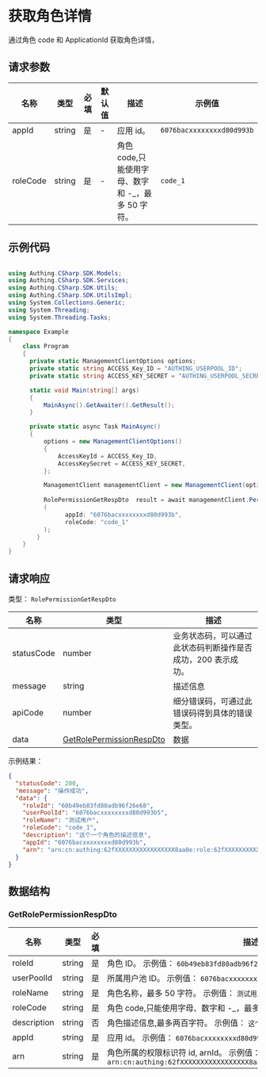 # 获取角色详情

<!--
  警告⚠️：
  不要直接修改该文档，
  https://github.com/Authing/authing-docs-factory
  使用该项目进行生成
-->

<LastUpdated />

通过角色 code 和 ApplicationId 获取角色详情，

## 请求参数

| 名称 | 类型 | 必填 | 默认值 | 描述 | 示例值 |
| ---- | ---- | ---- | ---- | ---- | ---- |
| appId | string  | 是 | - | 应用 id。  | `6076bacxxxxxxxxd80d993b` |
| roleCode | string  | 是 | - | 角色 code,只能使用字母、数字和 -_，最多 50 字符。  | `code_1` |


## 示例代码

```csharp

using Authing.CSharp.SDK.Models;
using Authing.CSharp.SDK.Services;
using Authing.CSharp.SDK.Utils;
using Authing.CSharp.SDK.UtilsImpl;
using System.Collections.Generic;
using System.Threading;
using System.Threading.Tasks;

namespace Example
{
    class Program
    {
      private static ManagementClientOptions options;
      private static string ACCESS_Key_ID = "AUTHING_USERPOOL_ID";
      private static string ACCESS_KEY_SECRET = "AUTHING_USERPOOL_SECRET";

      static void Main(string[] args)
      {
          MainAsync().GetAwaiter().GetResult();
      }

      private static async Task MainAsync()
      {
          options = new ManagementClientOptions()
          {
              AccessKeyId = ACCESS_Key_ID,
              AccessKeySecret = ACCESS_KEY_SECRET,
          };

          ManagementClient managementClient = new ManagementClient(options);
        
          RolePermissionGetRespDto  result = await managementClient.PermissionGetRole
          (             
                appId: "6076bacxxxxxxxxd80d993b", 
                roleCode: "code_1"
          );
        }
    }
}

```



## 请求响应

类型： `RolePermissionGetRespDto`

| 名称 | 类型 | 描述 |
| ---- | ---- | ---- |
| statusCode | number | 业务状态码，可以通过此状态码判断操作是否成功，200 表示成功。 |
| message | string | 描述信息 |
| apiCode | number | 细分错误码，可通过此错误码得到具体的错误类型。 |
| data | <a href="#GetRolePermissionRespDto">GetRolePermissionRespDto</a> | 数据 |



示例结果：

```json
{
  "statusCode": 200,
  "message": "操作成功",
  "data": {
    "roleId": "60b49eb83fd80adb96f26e68",
    "userPoolId": "6076bacxxxxxxxxd80d993b5",
    "roleName": "测试用户",
    "roleCode": "code_1",
    "description": "这个一个角色的描述信息",
    "appId": "6076bacxxxxxxxxd80d993b",
    "arn": "arn:cn:authing:62fXXXXXXXXXXXXXXXXX8aa0e:role:62fXXXXXXXXXXXXXXXXX8aa0e"
  }
}
```

## 数据结构


### <a id="GetRolePermissionRespDto"></a> GetRolePermissionRespDto

| 名称 | 类型 | 必填 | 描述 |
| ---- |  ---- | ---- | ---- |
| roleId | string | 是 | 角色 ID。 示例值： `60b49eb83fd80adb96f26e68`  |
| userPoolId | string | 是 | 所属用户池 ID。 示例值： `6076bacxxxxxxxxd80d993b5`  |
| roleName | string | 是 | 角色名称，最多 50 字符。 示例值： `测试用户`  |
| roleCode | string | 是 | 角色 code,只能使用字母、数字和 -_，最多 50 字符。 示例值： `code_1`  |
| description | string | 否 | 角色描述信息,最多两百字符。 示例值： `这个一个角色的描述信息`  |
| appId | string | 是 | 应用 id。 示例值： `6076bacxxxxxxxxd80d993b`  |
| arn | string | 是 | 角色所属的权限标识符 id, arnId。 示例值： `arn:cn:authing:62fXXXXXXXXXXXXXXXXX8aa0e:role:62fXXXXXXXXXXXXXXXXX8aa0e`  |


